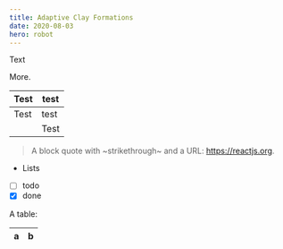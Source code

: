 ```yaml
---
title: Adaptive Clay Formations
date: 2020-08-03
hero: robot
---
```

Text
<!-- excerptEnd -->
More.

| Test | test |
| ------ | ------ |
| Test | test |
| | Test |

> A block quote with ~strikethrough~ and a URL: <https://reactjs.org>.

* Lists
* [ ] todo
* [x] done

A table:

| a | b |
| - | - |

